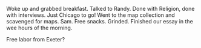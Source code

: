 Woke up and grabbed breakfast. Talked to Randy. Done with Religion, done with interviews. Just Chicago to go\! Went to the map collection and scavenged for maps. Sam. Free snacks. Grinded. Finished our essay in the wee hours of the morning.

Free labor from Exeter?
